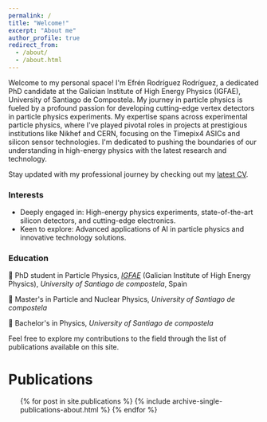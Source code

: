 ```yaml
---
permalink: /
title: "Welcome!"
excerpt: "About me"
author_profile: true
redirect_from: 
  - /about/
  - /about.html
---
```


Welcome to my personal space! I'm Efrén Rodríguez Rodríguez, a dedicated PhD candidate at the Galician Institute of High Energy Physics (IGFAE), University of Santiago de Compostela. My journey in particle physics is fueled by a profound passion for developing cutting-edge vertex detectors  in particle physics experiments. My expertise spans across experimental particle physics, where I've played pivotal roles in projects at prestigious institutions like Nikhef and CERN, focusing on the Timepix4 ASICs and silicon sensor technologies. I'm dedicated to pushing the boundaries of our understanding in high-energy physics with the latest research and technology.

Stay updated with my professional journey by checking out my [latest CV](http://EfrenPy.github.io/files/Efren_Rodriguez_CV.pdf).

### Interests
- Deeply engaged in: High-energy physics experiments, state-of-the-art silicon detectors, and cutting-edge electronics.
- Keen to explore: Advanced applications of AI in particle physics and innovative technology solutions.

### Education
:hatched_chick: PhD student in Particle Physics, [_IGFAE_](https://igfae.usc.es/igfae/) (Galician Institute of High Energy Physics), _University of Santiago de compostela_, Spain
      
:hatching_chick: Master's in Particle and Nuclear Physics, _University of Santiago de compostela_
      
:egg: Bachelor's in Physics, _University of Santiago de compostela_

Feel free to explore my contributions to the field through the list of publications available on this site.

Publications
======
  <ul>{% for post in site.publications %}
    {% include archive-single-publications-about.html %}
  {% endfor %}</ul>